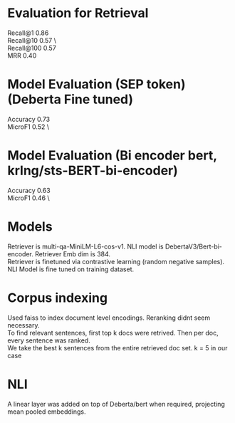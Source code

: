 # Evaluation for Retrieval
Recall@1 0.86 \
Recall@10 0.57 \    
Recall@100 0.57 \
MRR 0.40

# Model Evaluation (SEP token) (Deberta Fine tuned)
Accuracy 0.73 \
MicroF1 0.52 \

# Model Evaluation (Bi encoder bert, krlng/sts-BERT-bi-encoder)
Accuracy 0.63 \
MicroF1 0.46 \


# Models
Retriever is multi-qa-MiniLM-L6-cos-v1. NLI model is DebertaV3/Bert-bi-encoder. 
Retriever Emb dim is 384. \
Retriever is finetuned via contrastive learning (random negative samples). NLI Model is fine tuned on training dataset. 

# Corpus indexing
Used faiss to index document level encodings. Reranking didnt seem necessary. \
To find relevant sentences, first top k docs were retrived. Then per doc, every sentence was ranked.\
 We take the best k sentences from the entire retrieved doc set. k = 5 in our case

# NLI
A linear layer was added on top of Deberta/bert when required, projecting mean pooled embeddings.
